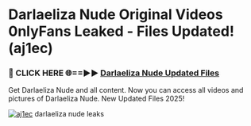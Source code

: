 # Darlaeliza Nude Original Videos 0nlyFans Leaked - Files Updated! (aj1ec)

<h3>🔴 CLICK HERE 🌐==►► <a href="https://tinyurl.com/5h6xmrr3" rel="nofollow">Darlaeliza Nude Updated Files</a></h3>

Get Darlaeliza Nude and all content. Now you can access all videos and pictures of Darlaeliza Nude. New Updated Files 2025!

[![aj1ec](https://i.imgur.com/KVD873Z.gif)](https://tinyurl.com/5h6xmrr3)
darlaeliza nude leaks